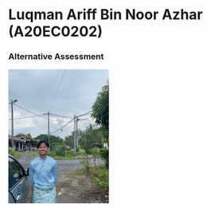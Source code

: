 <h1>Luqman Ariff Bin Noor Azhar (A20EC0202)</h1>

<h3>Alternative Assessment</h3>
<img src="gamabr.jpg"  width="40%">
